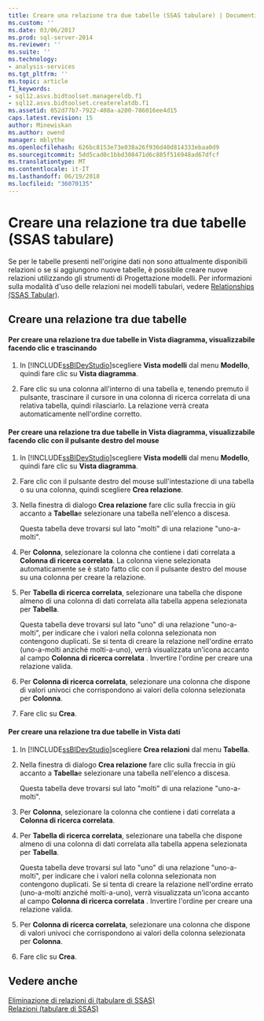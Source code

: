 ```yaml
---
title: Creare una relazione tra due tabelle (SSAS tabulare) | Documenti Microsoft
ms.custom: ''
ms.date: 03/06/2017
ms.prod: sql-server-2014
ms.reviewer: ''
ms.suite: ''
ms.technology:
- analysis-services
ms.tgt_pltfrm: ''
ms.topic: article
f1_keywords:
- sql12.asvs.bidtoolset.managereldb.f1
- sql12.asvs.bidtoolset.createrelatdb.f1
ms.assetid: 052d77b7-7922-408a-a200-786016ee4d15
caps.latest.revision: 15
author: Minewiskan
ms.author: owend
manager: mblythe
ms.openlocfilehash: 626bc8153e73e038a26f936d40d814333ebaa0d9
ms.sourcegitcommit: 5dd5cad0c1bbd308471d6c885f516948ad67dfcf
ms.translationtype: MT
ms.contentlocale: it-IT
ms.lasthandoff: 06/19/2018
ms.locfileid: "36070135"
---
```

# <a name="create-a-relationship-between-two-tables-ssas-tabular"></a>Creare una relazione tra due tabelle (SSAS tabulare)
  Se per le tabelle presenti nell'origine dati non sono attualmente disponibili relazioni o se si aggiungono nuove tabelle, è possibile creare nuove relazioni utilizzando gli strumenti di Progettazione modelli. Per informazioni sulla modalità d'uso delle relazioni nei modelli tabulari, vedere [Relationships &#40;SSAS Tabular&#41;](relationships-ssas-tabular.md).  
  
## <a name="create-a-relationship-between-two-tables"></a>Creare una relazione tra due tabelle  
  
#### <a name="to-create-a-relationship-between-two-tables-in-diagram-view-click-and-drag"></a>Per creare una relazione tra due tabelle in Vista diagramma, visualizzabile facendo clic e trascinando  
  
1.  In [!INCLUDE[ssBIDevStudio](../../includes/ssbidevstudio-md.md)]scegliere **Vista modelli** dal menu **Modello**, quindi fare clic su **Vista diagramma**.  
  
2.  Fare clic su una colonna all'interno di una tabella e, tenendo premuto il pulsante, trascinare il cursore in una colonna di ricerca correlata di una relativa tabella, quindi rilasciarlo. La relazione verrà creata automaticamente nell'ordine corretto.  
  
#### <a name="to-create-a-relationship-between-two-tables-in-diagram-view-right-click"></a>Per creare una relazione tra due tabelle in Vista diagramma, visualizzabile facendo clic con il pulsante destro del mouse  
  
1.  In [!INCLUDE[ssBIDevStudio](../../includes/ssbidevstudio-md.md)]scegliere **Vista modelli** dal menu **Modello**, quindi fare clic su **Vista diagramma**.  
  
2.  Fare clic con il pulsante destro del mouse sull'intestazione di una tabella o su una colonna, quindi scegliere **Crea relazione**.  
  
3.  Nella finestra di dialogo **Crea relazione** fare clic sulla freccia in giù accanto a **Tabella**e selezionare una tabella nell'elenco a discesa.  
  
     Questa tabella deve trovarsi sul lato "molti" di una relazione "uno-a-molti".  
  
4.  Per **Colonna**, selezionare la colonna che contiene i dati correlata a **Colonna di ricerca correlata**. La colonna viene selezionata automaticamente se è stato fatto clic con il pulsante destro del mouse su una colonna per creare la relazione.  
  
5.  Per **Tabella di ricerca correlata**, selezionare una tabella che dispone almeno di una colonna di dati correlata alla tabella appena selezionata per **Tabella**.  
  
     Questa tabella deve trovarsi sul lato "uno" di una relazione "uno-a-molti", per indicare che i valori nella colonna selezionata non contengono duplicati. Se si tenta di creare la relazione nell'ordine errato (uno-a-molti anziché molti-a-uno), verrà visualizzata un'icona accanto al campo **Colonna di ricerca correlata** . Invertire l'ordine per creare una relazione valida.  
  
6.  Per **Colonna di ricerca correlata**, selezionare una colonna che dispone di valori univoci che corrispondono ai valori della colonna selezionata per **Colonna**.  
  
7.  Fare clic su **Crea**.  
  
#### <a name="to-create-a-relationship-between-two-tables-in-data-view"></a>Per creare una relazione tra due tabelle in Vista dati  
  
1.  In [!INCLUDE[ssBIDevStudio](../../includes/ssbidevstudio-md.md)]scegliere **Crea relazioni** dal menu **Tabella**.  
  
2.  Nella finestra di dialogo **Crea relazione** fare clic sulla freccia in giù accanto a **Tabella**e selezionare una tabella nell'elenco a discesa.  
  
     Questa tabella deve trovarsi sul lato "molti" di una relazione "uno-a-molti".  
  
3.  Per **Colonna**, selezionare la colonna che contiene i dati correlata a **Colonna di ricerca correlata**.  
  
4.  Per **Tabella di ricerca correlata**, selezionare una tabella che dispone almeno di una colonna di dati correlata alla tabella appena selezionata per **Tabella**.  
  
     Questa tabella deve trovarsi sul lato "uno" di una relazione "uno-a-molti", per indicare che i valori nella colonna selezionata non contengono duplicati. Se si tenta di creare la relazione nell'ordine errato (uno-a-molti anziché molti-a-uno), verrà visualizzata un'icona accanto al campo **Colonna di ricerca correlata** . Invertire l'ordine per creare una relazione valida.  
  
5.  Per **Colonna di ricerca correlata**, selezionare una colonna che dispone di valori univoci che corrispondono ai valori della colonna selezionata per **Colonna**.  
  
6.  Fare clic su **Crea**.  
  
## <a name="see-also"></a>Vedere anche  
 [Eliminazione di relazioni di &#40;tabulare di SSAS&#41;](delete-relationships-ssas-tabular.md)   
 [Relazioni &#40;tabulare di SSAS&#41;](relationships-ssas-tabular.md)  
  
  